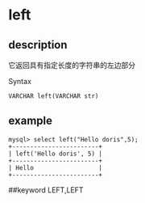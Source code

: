 # left
## description

它返回具有指定长度的字符串的左边部分

 Syntax

`VARCHAR left(VARCHAR str)`

## example

```
mysql> select left("Hello doris",5);
+------------------------+
| left('Hello doris', 5) |
+------------------------+
| Hello                  |
+------------------------+
```
##keyword
LEFT,LEFT
